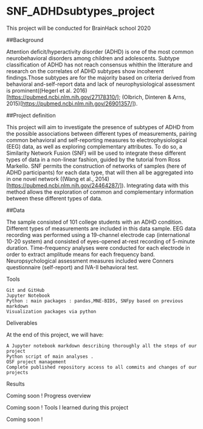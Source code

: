 # SNF_ADHDsubtypes_project

This project will be conducted for BrainHack school 2020

##Background

Attention deficit/hyperactivity disorder (ADHD) is one of the most common neurobehavioral disorders among children and adolescents. Subtype classification of ADHD has not reach consensus whithin the litterature and research on the correlates of ADHD subtypes show incoherent findings.Those subtypes are for the majority based on criteria derived from behavioral and-self-report data and lack of neurophysiological assessment is prominent((Hegerl et al. 2016)[https://pubmed.ncbi.nlm.nih.gov/27178310/]; (Olbrich, Dinteren & Arns, 2015)[https://pubmed.ncbi.nlm.nih.gov/26901357/]).

##Project definition

This project will aim to investigate the presence of subtypes of ADHD from the possible associations between different types of measurements, pairing common behavioral and self-reporting measures to electrophysiological (EEG) data, as well as exploring complementary attributes. To do so, a Similarity Network Fusion (SNF) will be used to integrate these different types of data in a non-linear fashion, guided by the tutorial from Ross Markello. SNF permits the construction of networks of samples (here of ADHD participants) for each data type, that will then all be aggregated into in one novel network ((Wang et al., 2014)[https://pubmed.ncbi.nlm.nih.gov/24464287/]). Integrating data with this method allows the exploration of common and complementary information between these different types of data.

##Data

The sample consisted of 101 college students with an ADHD condition. Different types of measurements are included in this data sample. EEG data recording was performed using a 19-channel electrode cap (international 10-20 system) and consisted of eyes-opened at-rest recording of 5-minute duration. Time-frequency analyses were conducted for each electrode in order to extract amplitude means for each frequency band. Neuropsychological assessment measures included were Conners questionnaire (self-report) and IVA-II behavioral test.

Tools

    Git and GitHub
    Jupyter Notebook
    Python : main packages : pandas,MNE-BIDS, SNFpy based on previous markdown
    Visualization packages via python

Deliverables

At the end of this project, we will have:

    A Jupyter notebook markdown describing thoroughly all the steps of our project
    Python script of main analyses .
    OSF project management
    Complete published repository access to all commits and changes of our projects

Results

Coming soon !
Progress overview

Coming soon !
Tools I learned during this project

Coming soon !
